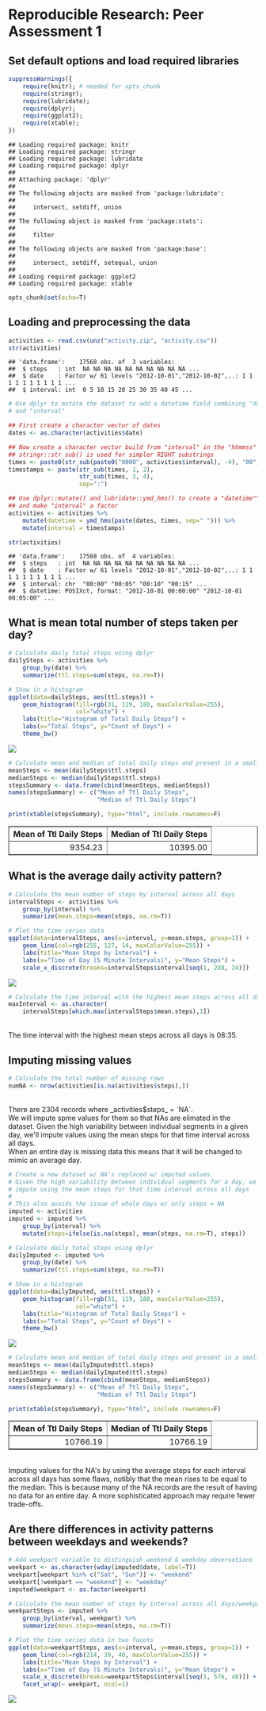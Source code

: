 # Reproducible Research: Peer Assessment 1

## Set default options and load required libraries

```r
suppressWarnings({
    require(knitr); # needed for opts_chunk
    require(stringr);
    require(lubridate);
    require(dplyr);
    require(ggplot2);
    require(xtable);
})
```

```
## Loading required package: knitr
## Loading required package: stringr
## Loading required package: lubridate
## Loading required package: dplyr
## 
## Attaching package: 'dplyr'
## 
## The following objects are masked from 'package:lubridate':
## 
##     intersect, setdiff, union
## 
## The following object is masked from 'package:stats':
## 
##     filter
## 
## The following objects are masked from 'package:base':
## 
##     intersect, setdiff, setequal, union
## 
## Loading required package: ggplot2
## Loading required package: xtable
```

```r
opts_chunk$set(echo=T)
```

## Loading and preprocessing the data

```r
activities <- read.csv(unz("activity.zip", "activity.csv"))
str(activities)
```

```
## 'data.frame':	17568 obs. of  3 variables:
##  $ steps   : int  NA NA NA NA NA NA NA NA NA NA ...
##  $ date    : Factor w/ 61 levels "2012-10-01","2012-10-02",..: 1 1 1 1 1 1 1 1 1 1 ...
##  $ interval: int  0 5 10 15 20 25 30 35 40 45 ...
```

```r
# Use dplyr to mutate the dataset to add a datetime field combining "date"
# and "interval"

## First create a character vector of dates
dates <- as.character(activities$date)

## Now create a character vector build from "interval" in the "hhmmss" format
## stringr::str_sub() is used for simpler RIGHT substrings
times <- paste0(str_sub(paste0("0000", activities$interval), -4), "00")
timestamps <- paste(str_sub(times, 1, 2),
                    str_sub(times, 3, 4),
                    sep=":")

## Use dplyr::mutate() and lubridate::ymd_hms() to create a "datetime"" field,
## and make "interval" a factor
activities <- activities %>%
    mutate(datetime = ymd_hms(paste(dates, times, sep=" "))) %>%
    mutate(interval = timestamps)

str(activities)
```

```
## 'data.frame':	17568 obs. of  4 variables:
##  $ steps   : int  NA NA NA NA NA NA NA NA NA NA ...
##  $ date    : Factor w/ 61 levels "2012-10-01","2012-10-02",..: 1 1 1 1 1 1 1 1 1 1 ...
##  $ interval: chr  "00:00" "00:05" "00:10" "00:15" ...
##  $ datetime: POSIXct, format: "2012-10-01 00:00:00" "2012-10-01 00:05:00" ...
```

## What is mean total number of steps taken per day?

```r
# Calculate daily total steps using dplyr
dailySteps <- activities %>%
    group_by(date) %>%
    summarize(ttl.steps=sum(steps, na.rm=T))

# Show in a histogram
ggplot(data=dailySteps, aes(ttl.steps)) +
    geom_histogram(fill=rgb(31, 119, 180, maxColorValue=255),
                   col="white") +
    labs(title="Histogram of Total Daily Steps") +
    labs(x="Total Steps", y="Count of Days") +
    theme_bw()
```

![](PA1_template_files/figure-html/dailysteps-1.png) 

```r
# Calculate mean and median of total daily steps and present in a small table
meanSteps <- mean(dailySteps$ttl.steps)
medianSteps <- median(dailySteps$ttl.steps)
stepsSummary <- data.frame(cbind(meanSteps, medianSteps))
names(stepsSummary) <- c("Mean of Ttl Daily Steps",
                         "Median of Ttl Daily Steps")

print(xtable(stepsSummary), type="html", include.rownames=F)
```

<!-- html table generated in R 3.1.2 by xtable 1.7-4 package -->
<!-- Wed May 13 18:54:08 2015 -->
<table border=1>
<tr> <th> Mean of Ttl Daily Steps </th> <th> Median of Ttl Daily Steps </th>  </tr>
  <tr> <td align="right"> 9354.23 </td> <td align="right"> 10395.00 </td> </tr>
   </table>

## What is the average daily activity pattern?

```r
# Calculate the mean number of steps by interval across all days
intervalSteps <- activities %>%
    group_by(interval) %>%
    summarize(mean.steps=mean(steps, na.rm=T))

# Plot the time series data
ggplot(data=intervalSteps, aes(x=interval, y=mean.steps, group=1)) +
    geom_line(col=rgb(255, 127, 14, maxColorValue=255)) +
    labs(title="Mean Steps by Interval") +
    labs(x="Time of Day (5 Minute Intervals)", y="Mean Steps") +
    scale_x_discrete(breaks=intervalSteps$interval[seq(1, 288, 24)])
```

![](PA1_template_files/figure-html/intervalsteps-1.png) 

```r
# Calculate the time interval with the highest mean steps across all days.
maxInterval <- as.character(
    intervalSteps[which.max(intervalSteps$mean.steps),1])
```

<br />
The time interval with the highest mean steps across all days
is 08:35.

## Imputing missing values

```r
# Calculate the total number of missing rows
numNA <- nrow(activities[is.na(activities$steps),])
```

<br />
There are 2304 records where _activities$steps_ = `NA`.  
<br />
We will impute spme values for them so that NAs are elimated in the dataset. Given the high variability between individual segments in a given day, we'll impute values using the mean steps for that time interval across all days.  
<br />
When an entire day is missing data this means that it will be changed to mimic an average day.
<br />


```r
# Create a new dataset w/ NA's replaced w/ imputed values.
# Given the high variability between individual segments for a day, we'll
# impute using the mean steps for that time interval across all days
#
# This also avoids the issue of whole days w/ only steps = NA
imputed <- activities
imputed <- imputed %>%
    group_by(interval) %>%
    mutate(steps=ifelse(is.na(steps), mean(steps, na.rm=T), steps))

# Calculate daily total steps using dplyr
dailyImputed <- imputed %>%
    group_by(date) %>%
    summarize(ttl.steps=sum(steps, na.rm=T))

# Show in a histogram
ggplot(data=dailyImputed, aes(ttl.steps)) +
    geom_histogram(fill=rgb(31, 119, 180, maxColorValue=255),
                   col="white") +
    labs(title="Histogram of Total Daily Steps") +
    labs(x="Total Steps", y="Count of Days") +
    theme_bw()
```

![](PA1_template_files/figure-html/missingvals_impute-1.png) 

```r
# Calculate mean and median of total daily steps and present in a small table
meanSteps <- mean(dailyImputed$ttl.steps)
medianSteps <- median(dailyImputed$ttl.steps)
stepsSummary <- data.frame(cbind(meanSteps, medianSteps))
names(stepsSummary) <- c("Mean of Ttl Daily Steps",
                         "Median of Ttl Daily Steps")

print(xtable(stepsSummary), type="html", include.rownames=F)
```

<!-- html table generated in R 3.1.2 by xtable 1.7-4 package -->
<!-- Wed May 13 18:54:09 2015 -->
<table border=1>
<tr> <th> Mean of Ttl Daily Steps </th> <th> Median of Ttl Daily Steps </th>  </tr>
  <tr> <td align="right"> 10766.19 </td> <td align="right"> 10766.19 </td> </tr>
   </table>
<br />
Imputing values for the NA's by using the average steps for each interval across all days has some flaws, notibly that the mean rises to be equal to the median. This is because many of the NA records are the result of having no data for an entire day. A more sophisticated approach may require fewer trade-offs.

## Are there differences in activity patterns between weekdays and weekends?

```r
# Add weekpart variable to distinguish weekend & weekday observations
weekpart <- as.character(wday(imputed$date, label=T))
weekpart[weekpart %in% c("Sat", "Sun")] <- "weekend"
weekpart[!weekpart == "weekend"] <- "weekday"
imputed$weekpart <- as.factor(weekpart)

# Calculate the mean number of steps by interval across all days/weekparts
weekpartSteps <- imputed %>%
    group_by(interval, weekpart) %>%
    summarize(mean.steps=mean(steps, na.rm=T))

# Plot the time series data in two facets
ggplot(data=weekpartSteps, aes(x=interval, y=mean.steps, group=1)) +
    geom_line(col=rgb(214, 39, 40, maxColorValue=255)) +
    labs(title="Mean Steps by Interval") +
    labs(x="Time of Day (5 Minute Intervals)", y="Mean Steps") +
    scale_x_discrete(breaks=weekpartSteps$interval[seq(1, 576, 48)]) +
    facet_wrap(~ weekpart, ncol=1)
```

![](PA1_template_files/figure-html/weekends-1.png) 
